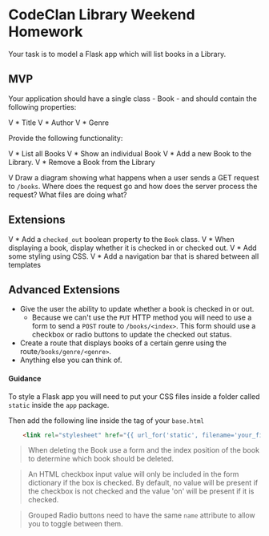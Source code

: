 # CodeClan Library Weekend Homework

Your task is to model a Flask app which will list books in a Library.

## MVP

Your application should have a single class - Book - and should contain the following properties:

V * Title
V * Author
V * Genre

Provide the following functionality:

V * List all Books
V * Show an individual Book
V * Add a new Book to the Library.
V * Remove a Book from the Library 
 
V  Draw a diagram showing what happens when a user sends a GET request to `/books`. Where does the request go and how does the server process the request? What files are doing what?
 
## Extensions

V * Add a `checked_out` boolean property to the `Book` class.
V * When displaying a book, display whether it is checked in or checked out.
V * Add some styling using CSS.
V * Add a navigation bar that is shared between all templates

## Advanced Extensions

* Give the user the ability to update whether a book is checked in or out. 
    * Because we can't use the `PUT` HTTP method you will need to use a form to send a `POST` route to `/books/<index>`. This form should use a checkbox or radio buttons to update the checked out status.
* Create a route that displays books of a certain genre using the route`/books/genre/<genre>`.
* Anything else you can think of.

#### Guidance

To style a Flask app you will need to put your CSS files inside a folder called `static` inside the `app` package.

Then add the following line inside the <HEAD> tag of your `base.html`

```html
    <link rel="stylesheet" href="{{ url_for('static', filename='your_file_name.css') }}">
```

> When deleting the Book use a form and the index position of the book to determine which book should be deleted.

> An HTML checkbox input value will only be included in the form dictionary if the box is checked. By default, no value will be present if the checkbox is not checked and the value 'on' will be present if it is checked.

> Grouped Radio buttons need to have the same `name` attribute to allow you to toggle between them.
